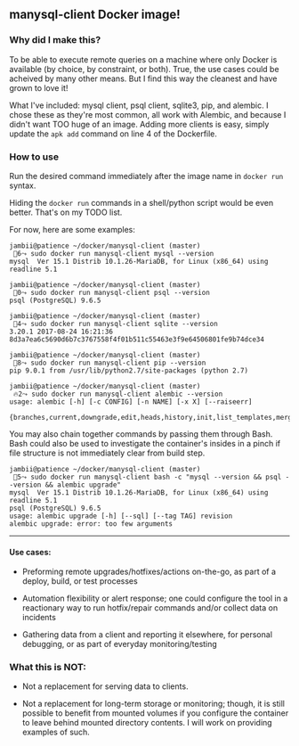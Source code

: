 ## manysql-client Docker image!

### Why did I make this?

To be able to execute remote queries on a machine where only Docker is available (by choice, by constraint, or both).
True, the use cases could be acheived by many other means. But I find this way the cleanest and have grown to love it!

What I've included: mysql client, psql client, sqlite3, pip, and alembic. I chose these as they're most common, all work with Alembic, and because I didn't want TOO huge of an image.
Adding more clients is easy, simply update the `apk add` command on line 4 of the Dockerfile.

### How to use

Run the desired command immediately after the image name in `docker run` syntax.

Hiding the `docker run` commands in a shell/python script would be even better. That's on my TODO list.

For now, here are some examples:

```
jambii@patience ~/docker/manysql-client (master)
 🌈6⤳ sudo docker run manysql-client mysql --version
mysql  Ver 15.1 Distrib 10.1.26-MariaDB, for Linux (x86_64) using readline 5.1

jambii@patience ~/docker/manysql-client (master)
 🌈0⤳ sudo docker run manysql-client psql --version
psql (PostgreSQL) 9.6.5

jambii@patience ~/docker/manysql-client (master)
 🌈4⤳ sudo docker run manysql-client sqlite --version
3.20.1 2017-08-24 16:21:36 8d3a7ea6c5690d6b7c3767558f4f01b511c55463e3f9e64506801fe9b74dce34

jambii@patience ~/docker/manysql-client (master)
 🌈8⤳ sudo docker run manysql-client pip --version
pip 9.0.1 from /usr/lib/python2.7/site-packages (python 2.7)

jambii@patience ~/docker/manysql-client (master)
 🔥2⤳ sudo docker run manysql-client alembic --version
usage: alembic [-h] [-c CONFIG] [-n NAME] [-x X] [--raiseerr]
               {branches,current,downgrade,edit,heads,history,init,list_templates,merge,revision,show,stamp,upgrade}
```

You may also chain together commands by passing them through Bash.
Bash could also be used to investigate the container's insides in a pinch if file structure is not immediately clear from build step.

```
jambii@patience ~/docker/manysql-client (master)
 🌈5⤳ sudo docker run manysql-client bash -c "mysql --version && psql --version && alembic upgrade"
mysql  Ver 15.1 Distrib 10.1.26-MariaDB, for Linux (x86_64) using readline 5.1
psql (PostgreSQL) 9.6.5
usage: alembic upgrade [-h] [--sql] [--tag TAG] revision
alembic upgrade: error: too few arguments
```

---


#### Use cases:

- Preforming remote upgrades/hotfixes/actions on-the-go, as part of a deploy, build, or test processes

- Automation flexibility or alert response; one could configure the tool in a reactionary way to run hotfix/repair commands and/or collect data on incidents

- Gathering data from a client and reporting it elsewhere, for personal debugging, or as part of everyday monitoring/testing



### What this is NOT:

- Not a replacement for serving data to clients.

- Not a replacement for long-term storage or monitoring; though, it is still possible to benefit from mounted volumes if you configure the container to leave behind mounted directory contents. I will work on providing examples of such.
